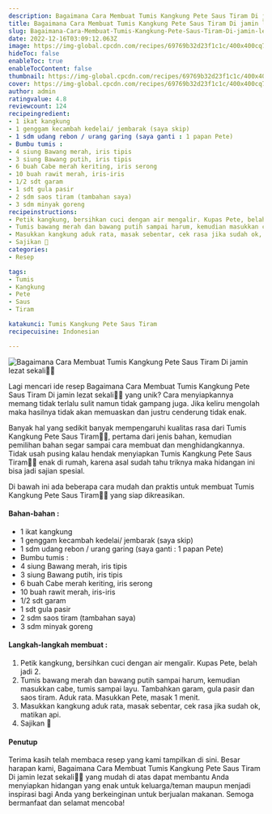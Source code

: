 ```yaml
---
description: Bagaimana Cara Membuat Tumis Kangkung Pete Saus Tiram Di jamin lezat sekali"
title: Bagaimana Cara Membuat Tumis Kangkung Pete Saus Tiram Di jamin lezat sekali
slug: Bagaimana-Cara-Membuat-Tumis-Kangkung-Pete-Saus-Tiram-Di-jamin-lezat-sekali
date: 2022-12-16T03:09:12.063Z
image: https://img-global.cpcdn.com/recipes/69769b32d23f1c1c/400x400cq70/photo.jpg
hideToc: false
enableToc: true
enableTocContent: false
thumbnail: https://img-global.cpcdn.com/recipes/69769b32d23f1c1c/400x400cq70/photo.jpg
cover: https://img-global.cpcdn.com/recipes/69769b32d23f1c1c/400x400cq70/photo.jpg
author: admin
ratingvalue: 4.8
reviewcount: 124
recipeingredient:
- 1 ikat kangkung
- 1 genggam kecambah kedelai/ jembarak (saya skip)
- 1 sdm udang rebon / urang garing (saya ganti : 1 papan Pete)
- Bumbu tumis :
- 4 siung Bawang merah, iris tipis
- 3 siung Bawang putih, iris tipis
- 6 buah Cabe merah keriting, iris serong
- 10 buah rawit merah, iris-iris
- 1/2 sdt garam
- 1 sdt gula pasir
- 2 sdm saos tiram (tambahan saya)
- 3 sdm minyak goreng
recipeinstructions:
- Petik kangkung, bersihkan cuci dengan air mengalir. Kupas Pete, belah jadi 2.
- Tumis bawang merah dan bawang putih sampai harum, kemudian masukkan cabe, tumis sampai layu. Tambahkan garam, gula pasir dan saos tiram. Aduk rata. Masukkan Pete, masak 1 menit.
- Masukkan kangkung aduk rata, masak sebentar, cek rasa jika sudah ok, matikan api.
- Sajikan 💚
categories:
- Resep

tags:
- Tumis
- Kangkung
- Pete
- Saus
- Tiram

katakunci: Tumis Kangkung Pete Saus Tiram
recipecuisine: Indonesian

---
```


![Bagaimana Cara Membuat Tumis Kangkung Pete Saus Tiram Di jamin lezat sekali👩‍🍳](https://img-global.cpcdn.com/recipes/69769b32d23f1c1c/400x400cq70/photo.jpg)

Lagi mencari ide resep Bagaimana Cara Membuat Tumis Kangkung Pete Saus Tiram Di jamin lezat sekali👩‍🍳 yang unik? Cara menyiapkannya memang tidak terlalu sulit namun tidak gampang juga. Jika keliru mengolah maka hasilnya tidak akan memuaskan dan justru cenderung tidak enak.

Banyak hal yang sedikit banyak mempengaruhi kualitas rasa dari Tumis Kangkung Pete Saus Tiram👩‍🍳, pertama dari jenis bahan, kemudian pemilihan bahan segar sampai cara membuat dan menghidangkannya. Tidak usah pusing kalau hendak menyiapkan Tumis Kangkung Pete Saus Tiram👩‍🍳 enak di rumah, karena asal sudah tahu triknya maka hidangan ini bisa jadi sajian spesial.

Di bawah ini ada beberapa cara mudah dan praktis untuk membuat Tumis Kangkung Pete Saus Tiram👩‍🍳 yang siap dikreasikan.

<!--inarticleads1-->

#### Bahan-bahan :

- 1 ikat kangkung
- 1 genggam kecambah kedelai/ jembarak (saya skip)
- 1 sdm udang rebon / urang garing (saya ganti : 1 papan Pete)
- Bumbu tumis :
- 4 siung Bawang merah, iris tipis
- 3 siung Bawang putih, iris tipis
- 6 buah Cabe merah keriting, iris serong
- 10 buah rawit merah, iris-iris
- 1/2 sdt garam
- 1 sdt gula pasir
- 2 sdm saos tiram (tambahan saya)
- 3 sdm minyak goreng

<!--inarticleads2-->

#### Langkah-langkah membuat :

1. Petik kangkung, bersihkan cuci dengan air mengalir. Kupas Pete, belah jadi 2.
1. Tumis bawang merah dan bawang putih sampai harum, kemudian masukkan cabe, tumis sampai layu. Tambahkan garam, gula pasir dan saos tiram. Aduk rata. Masukkan Pete, masak 1 menit.
1. Masukkan kangkung aduk rata, masak sebentar, cek rasa jika sudah ok, matikan api.
1. Sajikan 💚

#### Penutup

Terima kasih telah membaca resep yang kami tampilkan di sini. Besar harapan kami, Bagaimana Cara Membuat Tumis Kangkung Pete Saus Tiram Di jamin lezat sekali👩‍🍳 yang mudah di atas dapat membantu Anda menyiapkan hidangan yang enak untuk keluarga/teman maupun menjadi inspirasi bagi Anda yang berkeinginan untuk berjualan makanan. Semoga bermanfaat dan selamat mencoba!